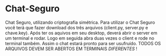 # Chat-Seguro
Chat Seguro, utilizando criptografia simétrica.
Para utilizar o Chat Seguro você terá que fazer download dos três arquivos (client.py, server.py e chave.key).
Após ter os aquivos em seu desktop, deverá abrir o server em um terminal e rodar.
Logo em seguida abra duas vezes o client e rode no terminal também.
Assim o chat estará pronto para ser usufruído.
TODOS OS ARQUIVOS DEVEM SER ABERTOS EM TERMINAIS *DIFERENTES* !
